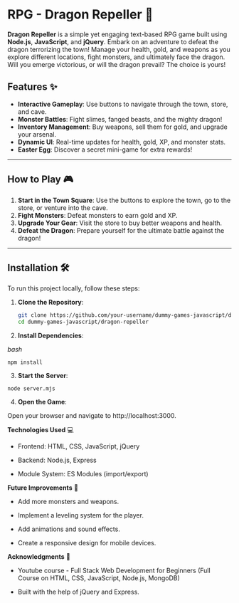 # RPG - Dragon Repeller 🐉

**Dragon Repeller** is a simple yet engaging text-based RPG game built using **Node.js**, **JavaScript**, and **jQuery**. Embark on an adventure to defeat the dragon terrorizing the town! Manage your health, gold, and weapons as you explore different locations, fight monsters, and ultimately face the dragon. Will you emerge victorious, or will the dragon prevail? The choice is yours!

## Features ✨

- **Interactive Gameplay**: Use buttons to navigate through the town, store, and cave.
- **Monster Battles**: Fight slimes, fanged beasts, and the mighty dragon!
- **Inventory Management**: Buy weapons, sell them for gold, and upgrade your arsenal.
- **Dynamic UI**: Real-time updates for health, gold, XP, and monster stats.
- **Easter Egg**: Discover a secret mini-game for extra rewards!

---

## How to Play 🎮

1. **Start in the Town Square**: Use the buttons to explore the town, go to the store, or venture into the cave.
2. **Fight Monsters**: Defeat monsters to earn gold and XP.
3. **Upgrade Your Gear**: Visit the store to buy better weapons and health.
4. **Defeat the Dragon**: Prepare yourself for the ultimate battle against the dragon!

---

## Installation 🛠️

To run this project locally, follow these steps:

1. **Clone the Repository**:
   ```bash
   git clone https://github.com/your-username/dummy-games-javascript/dragon-repeller.git
   cd dummy-games-javascript/dragon-repeller
   ```

2. **Install Dependencies**:

*bash*
```
npm install
```
3. **Start the Server**:
```
node server.mjs
```

4. **Open the Game**:

Open your browser and navigate to http://localhost:3000.

**Technologies Used** 💻
 - Frontend: HTML, CSS, JavaScript, jQuery

 - Backend: Node.js, Express

 - Module System: ES Modules (import/export)

 **Future Improvements** 🚀
- Add more monsters and weapons.

-  Implement a leveling system for the player.

-  Add animations and sound effects.

-  Create a responsive design for mobile devices.

**Acknowledgments** 🙏
- Youtube course - Full Stack Web Development for Beginners (Full Course on HTML, CSS, JavaScript, Node.js, MongoDB)

- Built with the help of jQuery and Express.